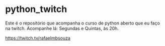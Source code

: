 # python_twitch
Este é o repositório que acompanha o curso de python aberto que eu faço na twitch. Acompanhe lá: Segundas e Quintas, às 20h.

https://twitch.tv/rafaelmbsouza
